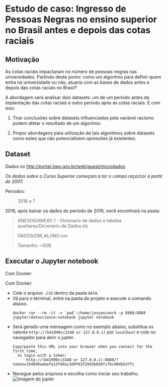 # Estudo de caso: Ingresso de Pessoas Negras no ensino superior no Brasil antes e depois das cotas raciais

## Motivação

As cotas raciais impactaram no número de pessoas negras nas universidades. Partindo deste ponto: como um algoritmo para definir quem entra na universidade ou não, atuaria com as bases de dados antes e depois das cotas raciais no Brasil?

A abordagem será analisar dois datasets: um de um período antes da implantação das cotas raciais e outro período após as cotas raciais. E com isso:

1. Tirar conclusões sobre datasets influenciados pela variável racismo podem afetar o resultado de um algoritmo.

2. Propor abordagens para utilização de tais algoritmos sobre datasets como estes que não potencializem opressões já existentes.

## Dataset

Dados no http://portal.inep.gov.br/web/guest/microdados

*Os dados sobre o Curso Superior começam a ter o campo raça/cor a partir de 2007.*

Periodos:
> 2016 e ?

2016, após baixar os dados do período de 2016, você encontrará na pasta:
> ANEXOS/ANEXO 1 - Dicionario de dados e tabelas auxiliares/Dicionário de Dados.xls

> DADOS/DM_ALUNO.csv

> Tamanho: ~5GB

## Executar o Jupyter notebook

Com Docker:

Com Docker:
- Cole o arquivo `.CSV` dentro da pasta `DATA`.
- Vá para o terminal, entre na pasta do projeto e execute o comando abaixo.
  ```SH
  docker run --rm -it -v `pwd`:/home/jovyan/work -p 8888:8888 jupyter/datascience-notebook jupyter notebook
  ```
- Será gerado uma mensagem como no exemplo abaixo, substitua os valores `http://(b41990cc3348 or 127.0.0.1)` por `localhost` e cole no navegador para abrir o jupter.
  ```SH
  Copy/paste this URL into your browser when you connect for the first time,
    to login with a token:
        http://(b41990cc3348 or 127.0.0.1):8888/?token=154899aebefe13fddac3d9f63f2943b030fcfbc00db5d7fc
  ```
- Navegue pelos arquivos e escolha como iniciar seu trabalho.
  ![imagem do jupter](./DATA/jupyter.png)